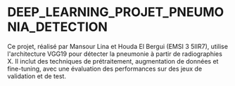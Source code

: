 # DEEP_LEARNING_PROJET_PNEUMONIA_DETECTION
Ce projet, réalisé par Mansour Lina et Houda El Bergui (EMSI 3 5IIR7), utilise l'architecture VGG19 pour détecter la pneumonie à partir de radiographies X. Il inclut des techniques de prétraitement, augmentation de données et fine-tuning, avec une évaluation des performances sur des jeux de validation et de test.
